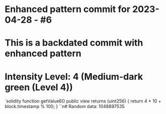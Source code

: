 ﻿# Enhanced pattern commit for 2023-04-28 - #6
# This is a backdated commit with enhanced pattern
# Intensity Level: 4 (Medium-dark green (Level 4))
`solidity
function getValue6() public view returns (uint256) {
    return 4 * 10 + block.timestamp % 100;
}
``n# Random data: 1048897535

